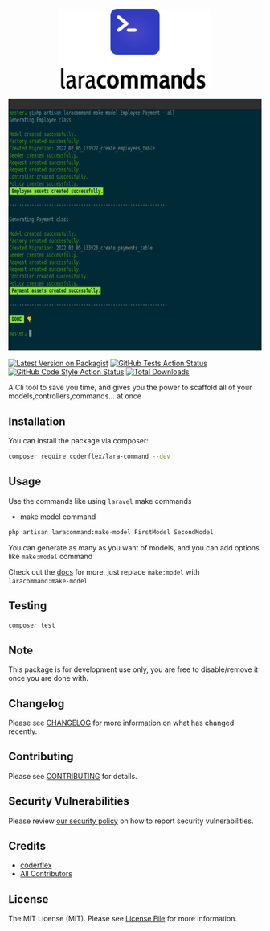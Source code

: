 <p align="center">
    <img src="https://raw.githubusercontent.com/coderflexx/laracommand/main/docs/images/logo.png" alt="laracommand Logo" width="300">
    <br><br>
    <img src="https://raw.githubusercontent.com/coderflexx/laracommand/main/docs/images/example.png" alt="laracommand Example" height="500">
</p>


[![Latest Version on Packagist](https://img.shields.io/packagist/v/coderflexx/laracommand.svg?style=flat-square)](https://packagist.org/packages/coderflexx/laracommand)
[![GitHub Tests Action Status](https://img.shields.io/github/workflow/status/coderflexx/laracommand/run-tests?label=tests)](https://github.com/coderflexx/Laracommand/actions?query=workflow%3Arun-tests+branch%3Amain)
[![GitHub Code Style Action Status](https://img.shields.io/github/workflow/status/coderflexx/laracommand/Check%20&%20fix%20styling?label=code%20style)](https://github.com/coderflexx/laracommand/actions?query=workflow%3A"Check+%26+fix+styling"+branch%3Amain)
[![Total Downloads](https://img.shields.io/packagist/dt/coderflexx/laracommand.svg?style=flat-square)](https://packagist.org/packages/coderflexx/laracommand)

A Cli tool to save you time, and gives you the power to scaffold all of your models,controllers,commands... at once

## Installation

You can install the package via composer:

```bash
composer require coderflex/lara-command --dev
```


## Usage

Use the commands like using `laravel` make commands

- make model command
  
```bash
php artisan laracommand:make-model FirstModel SecondModel
```
You can generate as many as you want of models, and you can add options like `make:model` command

Check out the [docs](https://laravel.com/docs/8.x/eloquent#generating-model-classes) for more, just replace `make:model` with `laracommand:make-model`


## Testing

```bash
composer test
```

## Note
This package is for development use only, you are free  to disable/remove it once you are done with.

## Changelog

Please see [CHANGELOG](CHANGELOG.md) for more information on what has changed recently.

## Contributing

Please see [CONTRIBUTING](.github/CONTRIBUTING.md) for details.

## Security Vulnerabilities

Please review [our security policy](../../security/policy) on how to report security vulnerabilities.

## Credits

- [coderflex](https://github.com/coderflex)
- [All Contributors](../../contributors)

## License

The MIT License (MIT). Please see [License File](LICENSE.md) for more information. 




